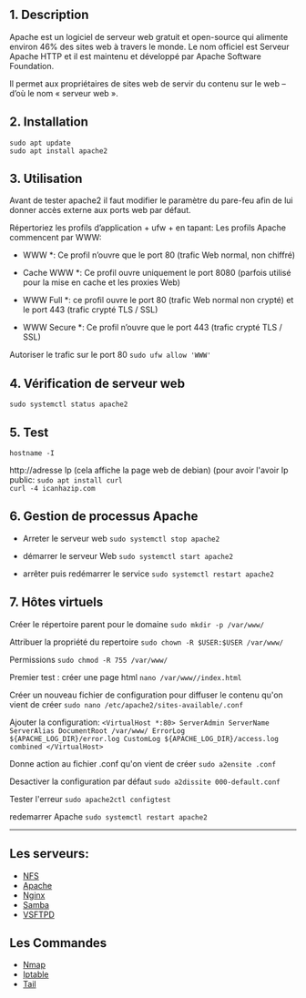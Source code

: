 ## 1. Description
Apache est un logiciel de serveur web gratuit et open-source qui alimente environ 46% des sites web à travers le monde. Le nom officiel est Serveur Apache HTTP et il est maintenu et développé par Apache Software Foundation.

Il permet aux propriétaires de sites web de servir du contenu sur le web – d’où le nom « serveur web ».

## 2. Installation
```sudo apt update``` <br>
```sudo apt install apache2``` <br>

## 3. Utilisation
Avant de tester apache2 il faut modifier le paramètre du pare-feu afin de lui donner accès externe aux ports web par défaut.

Répertoriez les profils d’application + ufw + en tapant:
Les profils Apache commencent par WWW:

* WWW *: Ce profil n’ouvre que le port 80 (trafic Web normal, non chiffré)

* Cache WWW *: Ce profil ouvre uniquement le port 8080 (parfois utilisé pour la mise en cache et les proxies Web)

* WWW Full *: ce profil ouvre le port 80 (trafic Web normal non crypté) et le port 443 (trafic crypté TLS / SSL)

* WWW Secure *: Ce profil n’ouvre que le port 443 (trafic crypté TLS / SSL)

Autoriser le trafic sur le port 80
```sudo ufw allow 'WWW'``` <br>

## 4. Vérification de serveur web
```sudo systemctl status apache2``` <br>

## 5. Test
```hostname -I``` <br>

http://adresse Ip (cela affiche la page web de debian)
(pour avoir l'avoir Ip public: 
```sudo apt install curl``` <br>
```curl -4 icanhazip.com``` <br>

## 6. Gestion de processus Apache
- Arreter le serveur web
```sudo systemctl stop apache2``` <br>

- démarrer le serveur Web
```sudo systemctl start apache2``` <br>

- arrêter puis redémarrer le service
```sudo systemctl restart apache2``` <br>

## 7. Hôtes virtuels
Créer le répertoire parent pour le domaine
```sudo mkdir -p /var/www/``` <br>

Attribuer la propriété du repertoire 
```sudo chown -R $USER:$USER /var/www/``` <br>

Permissions
```sudo chmod -R 755 /var/www/``` <br>

Premier test : créer une page html
```nano /var/www//index.html```<br>

Créer un nouveau fichier de configuration pour diffuser le contenu qu'on vient de créer 
```sudo nano /etc/apache2/sites-available/.conf```<br>

Ajouter la configuration:
`<VirtualHost *:80>
   ServerAdmin
   ServerName
   ServerAlias
   DocumentRoot /var/www/
   ErrorLog ${APACHE_LOG_DIR}/error.log
   CustomLog ${APACHE_LOG_DIR}/access.log combined
</VirtualHost>`

Donne action au fichier .conf qu'on vient de créer 
```sudo a2ensite .conf```<br>

Desactiver la configuration par défaut
```sudo a2dissite 000-default.conf```<br>

Tester l'erreur
```sudo apache2ctl configtest```<br>

redemarrer Apache
```sudo systemctl restart apache2``` <br>

***

## Les serveurs:
- [NFS](https://github.com/Ezdev2/Sys1-exam/blob/4750ad7d4892b82a726086d65c02a70691cd419f/Serveur/NFS/NFS.md)
- [Apache](https://github.com/Ezdev2/Sys1-exam/blob/4750ad7d4892b82a726086d65c02a70691cd419f/Serveur/Apache/Apache.md)
- [Nginx](https://github.com/Ezdev2/Sys1-exam/blob/374a9c44fa839a2b5d9c3ce764b1ac481817113a/Serveur/Nginx/Nginx.md)
- [Samba](https://github.com/Ezdev2/Sys1-exam/blob/5e6f69982d0ecc74b55fad6e14ad86d2690bcf5e/Serveur/Samba/Samba.md)
- [VSFTPD](https://github.com/Ezdev2/Sys1-exam/blob/d1ecfe08599c1c13d726cc10440d7fea9b4b008f/Serveur/VSFTPD/VSFTPD.md)

## Les Commandes
- [Nmap](https://github.com/Ezdev2/Sys1-exam/blob/710bf9e865e272ccfebcfa9d0a84604f9a2c784e/Commande/Nmap/Nmap.md)
- [Iptable](https://github.com/Ezdev2/Sys1-exam/blob/710bf9e865e272ccfebcfa9d0a84604f9a2c784e/Commande/Iptable/Iptable.md)
- [Tail](https://github.com/Ezdev2/Sys1-exam/blob/710bf9e865e272ccfebcfa9d0a84604f9a2c784e/Commande/Tail/Tail.md)